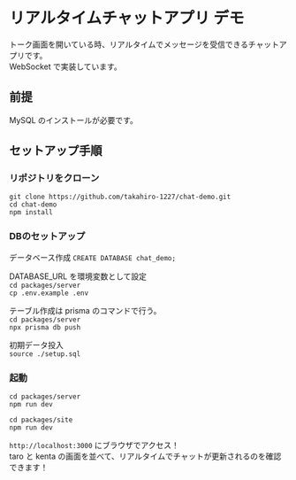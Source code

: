 # リアルタイムチャットアプリ デモ  
トーク画面を開いている時、リアルタイムでメッセージを受信できるチャットアプリです。  
WebSocket で実装しています。

## 前提  
MySQL のインストールが必要です。

## セットアップ手順  
### リポジトリをクローン
`git clone https://github.com/takahiro-1227/chat-demo.git`  
`cd chat-demo`  
`npm install` 

### DBのセットアップ  
データベース作成
`CREATE DATABASE chat_demo;`  

DATABASE_URL を環境変数として設定  
`cd packages/server`  
`cp .env.example .env`

テーブル作成は prisma のコマンドで行う。  
`cd packages/server`  
`npx prisma db push`  

初期データ投入  
`source ./setup.sql`  

### 起動
`cd packages/server`  
`npm run dev`

`cd packages/site`  
`npm run dev`  

`http://localhost:3000` にブラウザでアクセス！  
taro と kenta の画面を並べて、リアルタイムでチャットが更新されるのを確認できます！











